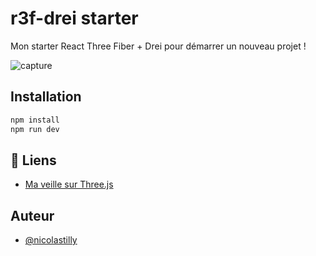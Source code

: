 # r3f-drei starter
Mon starter React Three Fiber + Drei pour démarrer un nouveau projet ! 

![capture](https://images.are.na/eyJidWNrZXQiOiJhcmVuYV9pbWFnZXMiLCJrZXkiOiIzMjI5NzA1NS9vcmlnaW5hbF9jNDUyYTIyZTM1NDBmZGRjNjkyNjM5NWQ0YmI3MjU2ZC5wbmciLCJlZGl0cyI6eyJyZXNpemUiOnsid2lkdGgiOjEyMDAsImhlaWdodCI6MTIwMCwiZml0IjoiaW5zaWRlIiwid2l0aG91dEVubGFyZ2VtZW50Ijp0cnVlfSwid2VicCI6eyJxdWFsaXR5Ijo3NX0sImpwZWciOnsicXVhbGl0eSI6NzV9LCJyb3RhdGUiOm51bGx9fQ==)

## Installation

```bash
npm install
npm run dev
```

## 🔗 Liens

- [Ma veille sur Three.js](https://www.are.na/nicolas-tilly/three-js-r3f)

## Auteur

- [@nicolastilly](https://nicolastilly.fr/)